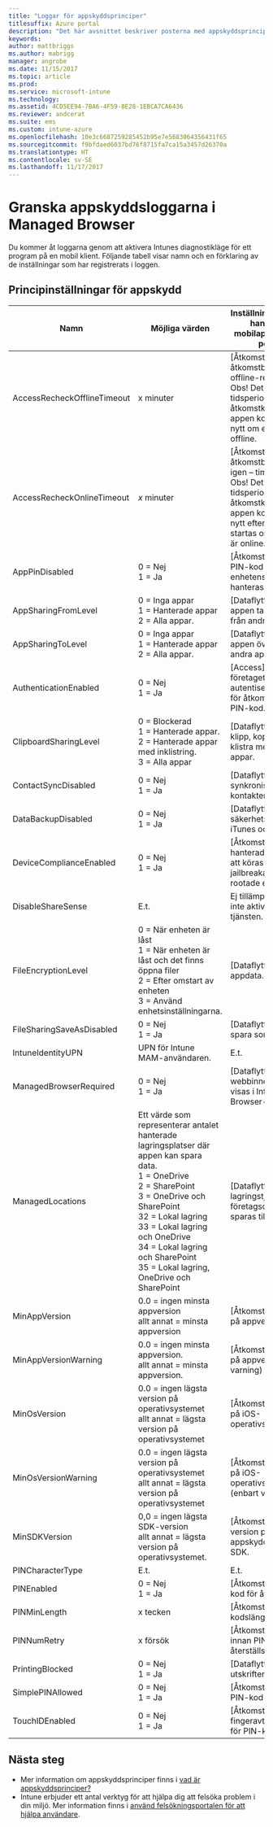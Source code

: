 ```yaml
---
title: "Loggar för appskyddsprinciper"
titlesuffix: Azure portal
description: "Det här avsnittet beskriver posterna med appskyddsprincipinställningarna som finns i apploggarna."
keywords: 
author: mattbriggs
ms.author: mabrigg
manager: angrobe
ms.date: 11/15/2017
ms.topic: article
ms.prod: 
ms.service: microsoft-intune
ms.technology: 
ms.assetid: 4CD5EE94-7BA6-4F59-8E28-1EBCA7CA6436
ms.reviewer: andcerat
ms.suite: ems
ms.custom: intune-azure
ms.openlocfilehash: 10e3c6687259285452b95e7e5683064356431f65
ms.sourcegitcommit: f9bfdaed6037bd76f8715fa7ca15a3457d26370a
ms.translationtype: HT
ms.contentlocale: sv-SE
ms.lasthandoff: 11/17/2017
---
```

# <a name="review-app-protection-logs-in-the-managed-browser"></a>Granska appskyddsloggarna i Managed Browser

Du kommer åt loggarna genom att aktivera Intunes diagnostikläge för ett program på en mobil klient. Följande tabell visar namn och en förklaring av de inställningar som har registrerats i loggen.

## <a name="app-protection-policy-settings"></a>Principinställningar för appskydd

| Namn                        | Möjliga värden                                                                                                                                                                                                                                                                                           | Inställningar för Azure hantering av mobilappar i Intune-portalen                                                                                                                            |
|-----------------------------|-------------------------------------------------------------------------------------------------------------------------------------------------------------------------------------------------------------------------------------------------------------------------------------------------------------|-----------------------------------------------------------------------------------------------------------------------------------------------------------------------------------------|
| AccessRecheckOfflineTimeout | x minuter                                                                                                                                                                                                                                                                                                   | [Åtkomst] Kontrollera åtkomstbehörigheter – offline-respitperiod<br>Obs! Det här är tidsperioden innan åtkomstkraven för appen kontrolleras på nytt om enheten är offline.             |
| AccessRecheckOnlineTimeout  | _x_ minuter                                                                                                                                                                                                                                                                                                   | [Åtkomst] Kontrollera åtkomstbehörigheterna igen – timeout.<br>Obs! Det här är tidsperioden innan åtkomstkraven för appen kontrolleras på nytt efter att appen startas om när enheten är online. |
| AppPinDisabled              | 0 = Nej<br>1 = Ja                                                                                                                                                                                                                                                                                           | [Åtkomst] Inaktivera PIN-kod för appen när enhetens PIN-kod hanteras.                                                                                                                                     |
| AppSharingFromLevel         | 0 = Inga appar<br>1 = Hanterade appar<br>2 = Alla appar.                                                                                                                                                                                                                                                              | [Dataflytt] Tillåt att appen tar emot data från andra appar.                                                                                                                        |
| AppSharingToLevel           | 0 = Inga appar<br>1 = Hanterade appar<br>2 = Alla appar.                                                                                                                                                                                                                                                              | [Dataflytt] Tillåt att appen överför data till andra appar.                                                                                                                         |
| AuthenticationEnabled       | 0 = Nej<br>1 = Ja                                                                                                                                                                                                                                                                                           | [Access] Kräv företagets autentiseringsuppgifter för åtkomst istället för PIN-kod.                                                                                                                      |
| ClipboardSharingLevel       | 0 = Blockerad<br>1 = Hanterade appar.<br>2 = Hanterade appar med inklistring.<br>3 = Alla appar                                                                                                                                                                                                                            | [Dataflytt] Begränsa klipp, kopiera och klistra med andra appar.                                                                                                                         |
| ContactSyncDisabled         | 0 = Nej<br>1 = Ja                                                                                                                                                                                                                                                                                           | [Dataflytt] Inaktivera synkronisering av kontakter.                                                                                                                                                 |
| DataBackupDisabled          | 0 = Nej<br>1 = Ja                                                                                                                                                                                                                                                                                           | [Dataflytt] Förhindra säkerhetskopior i iTunes och iCloud.                                                                                                                                     |
| DeviceComplianceEnabled     | 0 = Nej<br>1 = Ja                                                                                                                                                                                                                                                                                           | [Åtkomst] Blockera hanterade appar från att köras på jailbreakade eller rootade enheter.                                                                                                                |
| DisableShareSense           | E.t.                                                                                                                                                                                                                                                                                                         | Ej tillämpligt: används inte aktivt av Intune-tjänsten.                                                                                                                                                |
| FileEncryptionLevel         | 0 = När enheten är låst<br>1 = När enheten är låst och det finns öppna filer<br>2 = Efter omstart av enheten<br>3 = Använd enhetsinställningarna.                                                                                                                                                                      | [Dataflytt] Kryptera appdata.                                                                                                                                                      |
| FileSharingSaveAsDisabled   | 0 = Nej<br>1 = Ja                                                                                                                                                                                                                                                                                           | [Dataflytt] Förhindra spara som                                                                                                                                                     |
| IntuneIdentityUPN           | UPN för Intune MAM-användaren.                                                                                                                                                                                                                                                                                  | E.t.                                                                                                                                                                                     |
| ManagedBrowserRequired      | 0 = Nej<br>1 = Ja                                                                                                                                                                                                                                                                                           | [Dataflytt] Begränsa webbinnehåll till att visas i Intune Managed Browser-appen.                                                                                                     |
| ManagedLocations            | Ett värde som representerar antalet hanterade lagringsplatser där appen kan spara data. <br>1 = OneDrive<br>2 = SharePoint<br>3 = OneDrive och SharePoint<br>32 = Lokal lagring<br>33 = Lokal lagring och OneDrive<br>34 = Lokal lagring och SharePoint<br>35 = Lokal lagring, OneDrive och SharePoint | [Dataflytt] Välj vilken lagringstjänst som företagsdata kan sparas till.                                                                                                          |
| MinAppVersion               | 0.0 = ingen minsta appversion<br>allt annat = minsta appversion                                                                                                                                                                                                                                       | [Åtkomst] Minimikrav på appversion.                                                                                                                                                    |
| MinAppVersionWarning        | 0.0 = ingen minsta appversion.<br>allt annat = minsta appversion.                                                                                                                                                                                                                                       | [Åtkomst] Minimikrav på appversion (enbart varning)                                                                                                                                     |
| MinOsVersion                | 0.0 = ingen lägsta version på operativsystemet<br>allt annat = lägsta version på operativsystemet                                                                                                                                                                                                                                         | [Åtkomst] Minimikrav på iOS-operativsystem.                                                                                                                                           |
| MinOsVersionWarning         | 0.0 = ingen lägsta version på operativsystemet<br>allt annat = lägsta version på operativsystemet                                                                                                                                                                                                                                         | [Åtkomst] Minimikrav på iOS-operativsystem (enbart varning).                                                                                                                            |
| MinSDKVersion               | 0,0 = ingen lägsta SDK-version<br>allt annat = lägsta version på operativsystemet.                                                                                                                                                                                                                                        | [Åtkomst] Kräv lägsta version på Intune-appskyddsprincip-SDK.                                                                                                                       |
| PINCharacterType            | E.t.                                                                                                                                                                                                                                                                                                         | E.t.                                                                                                                                                                                     |
| PINEnabled                  | 0 = Nej<br>1 = Ja                                                                                                                                                                                                                                                                                           | [Åtkomst] Kräv PIN-kod för åtkomst                                                                                                                                                         |
| PINMinLength                | x tecken                                                                                                                                                                                                                                                                                                | [Åtkomst] PIN-kodslängd                                                                                                                                                                     |
| PINNumRetry                 | x försök                                                                                                                                                                                                                                                                                                  | [Åtkomst] Antal försök innan PIN-koden återställs                                                                                                                                            |
| PrintingBlocked             | 0 = Nej<br>1 = Ja                                                                                                                                                                                                                                                                                           | [Dataflytt] Inaktivera utskrifter                                                                                                                                                      |
| SimplePINAllowed            | 0 = Nej<br>1 = Ja                                                                                                                                                                                                                                                                                           | [Åtkomst] Tillåt enkel PIN-kod                                                                                                                                                               |
| TouchIDEnabled              | 0 = Nej<br>1 = Ja                                                                                                                                                                                                                                                                                           | [Åtkomst] Tillåt fingeravtryck istället för PIN-kod (iOS 8+).                                                                                                                                      |

## <a name="next-steps"></a>Nästa steg

 - Mer information om appskyddsprinciper finns i [vad är appskyddsprinciper?](app-protection-policy.md)
 - Intune erbjuder ett antal verktyg för att hjälpa dig att felsöka problem i din miljö. Mer information finns i [använd felsökningsportalen för att hjälpa användare](help-desk-operators.md).